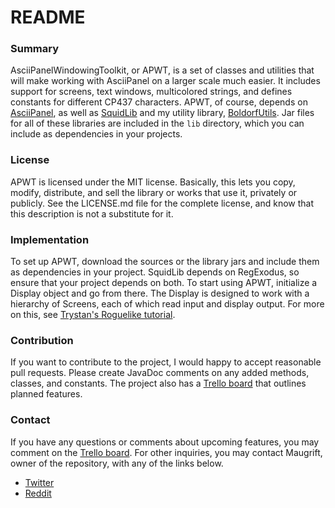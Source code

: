 # README #

### Summary ###

AsciiPanelWindowingToolkit, or APWT, is a set of classes and utilities that will make working with AsciiPanel on a larger scale much easier. It includes support for screens, text windows, multicolored strings, and defines constants for different CP437 characters. APWT, of course, depends on [AsciiPanel](github.com/trystan/AsciiPanel), as well as [SquidLib](https://github.com/SquidPony/SquidLib) and my utility library, [BoldorfUtils](https://bitbucket.org/Maugrift/boldorfutils). Jar files for all of these libraries are included in the ``lib`` directory, which you can include as dependencies in your projects.

### License ###

APWT is licensed under the MIT license. Basically, this lets you copy, modify, distribute, and sell the library or works that use it, privately or publicly. See the LICENSE.md file for the complete license, and know that this description is not a substitute for it.

### Implementation ###

To set up APWT, download the sources or the library jars and include them as dependencies in your project. SquidLib depends on RegExodus, so ensure that your project depends on both. To start using APWT, initialize a Display object and go from there. The Display is designed to work with a hierarchy of Screens, each of which read input and display output. For more on this, see [Trystan's Roguelike tutorial](https://trystans.blogspot.com/2016/01/roguelike-tutorial-00-table-of-contents.html).

### Contribution ###

If you want to contribute to the project, I would happy to accept reasonable pull requests. Please create JavaDoc comments on any added methods, classes, and constants. The project also has a [Trello board](https://trello.com/b/oY7z1nm5) that outlines planned features.

### Contact ###

If you have any questions or comments about upcoming features, you may comment on the [Trello board](https://trello.com/b/oY7z1nm5). For other inquiries, you may contact Maugrift, owner of the repository, with any of the links below.

* [Twitter](https://twitter.com/Maugrift)
* [Reddit](https://www.reddit.com/user/DarklordMogrithe)